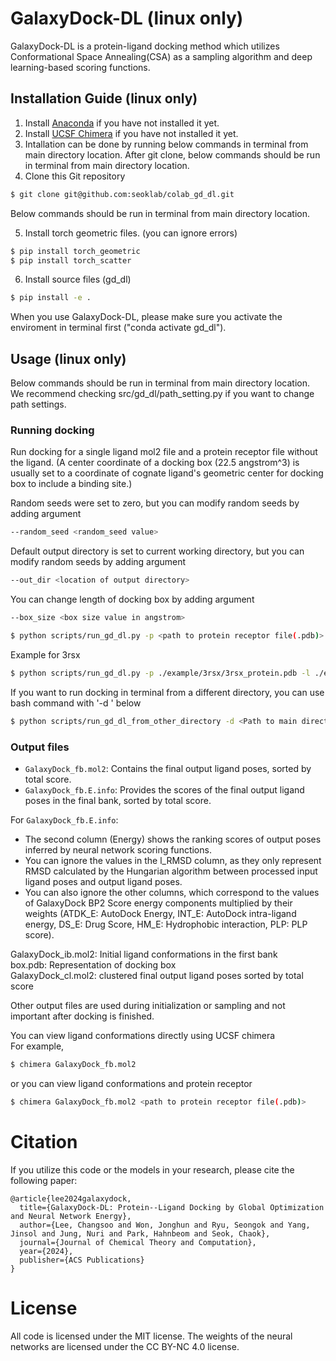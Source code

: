 # GalaxyDock-DL (linux only)
GalaxyDock-DL is a protein-ligand docking method which utilizes Conformational Space Annealing(CSA) as a sampling algorithm and deep learning-based scoring functions.

## Installation Guide (linux only)
1. Install [Anaconda](https://www.anaconda.com/products/individual) if you have not installed it yet.<br/>
2. Install [UCSF Chimera](https://www.cgl.ucsf.edu/chimera/download.html) if you have not installed it yet.<br/>
3. Intallation can be done by running below commands in terminal from main directory location. After git clone, below commands should be run in terminal from main directory location.<br/>
4. Clone this Git repository<br/>

```bash
$ git clone git@github.com:seoklab/colab_gd_dl.git
```

Below commands should be run in terminal from main directory location.<br/>

5. Install torch geometric files. (you can ignore errors) <br/>
```bash
$ pip install torch_geometric
$ pip install torch_scatter
```

6. Install source files (gd_dl)<br/>

```bash
$ pip install -e .
```

When you use GalaxyDock-DL, please make sure you activate the enviroment in terminal first ("conda activate gd_dl").<br/>

## Usage (linux only)
Below commands should be run in terminal from main directory location.<br/>
We recommend checking src/gd_dl/path_setting.py if you want to change path settings.<br/>

### Running docking
Run docking for a single ligand mol2 file and a protein receptor file without the ligand. (A center coordinate of a docking box (22.5 angstrom^3) is usually set to a coordinate of cognate ligand's geometric center for docking box to include a binding site.)<br/>

Random seeds were set to zero, but you can modify random seeds by adding argument
```bash
--random_seed <random_seed value>
```

Default output directory is set to current working directory, but you can modify random seeds by adding argument
```bash
--out_dir <location of output directory>
```

You can change length of docking box by adding argument
```bash
--box_size <box size value in angstrom>
```

```bash
$ python scripts/run_gd_dl.py -p <path to protein receptor file(.pdb)> -l <path to ligand file(.mol2)> -x <center x coordinate of a docking box> -y <center y coordinate of a docking box> -z <center z coordinate of a docking box>
```

Example for 3rsx

```bash
$ python scripts/run_gd_dl.py -p ./example/3rsx/3rsx_protein.pdb -l ./example/output_dir/charged_ligand.mol2 -x 69.637 -y 49.989 -z 10.160 --out_dir example/output_dir/
```

If you want to run docking in terminal from a different directory, you can use bash command with '-d <location of main directory>' below<br/>
```bash
$ python scripts/run_gd_dl_from_other_directory -d <Path to main directory> -p <path to protein receptor file(.pdb)> -l <path to ligand file(.mol2)> -x <center x coordinate of a docking box> -y <center y coordinate of a docking box> -z <center z coordinate of a docking box>
```

### Output files
- `GalaxyDock_fb.mol2`: Contains the final output ligand poses, sorted by total score.
- `GalaxyDock_fb.E.info`: Provides the scores of the final output ligand poses in the final bank, sorted by total score.

For `GalaxyDock_fb.E.info`:
- The second column (Energy) shows the ranking scores of output poses inferred by neural network scoring functions.
- You can ignore the values in the l_RMSD column, as they only represent RMSD calculated by the Hungarian algorithm between processed input ligand poses and output ligand poses.
- You can also ignore the other columns, which correspond to the values of GalaxyDock BP2 Score energy components multiplied by their weights (ATDK_E: AutoDock Energy, INT_E: AutoDock intra-ligand energy, DS_E: Drug Score, HM_E: Hydrophobic interaction, PLP: PLP score).

GalaxyDock_ib.mol2: Initial ligand conformations in the first bank<br/>
box.pdb: Representation of docking box<br/>
GalaxyDock_cl.mol2: clustered final output ligand poses sorted by total score<br/>

Other output files are used during initialization or sampling and not important after docking is finished.<br/>

You can view ligand conformations directly using UCSF chimera<br/>
For example,
```bash
$ chimera GalaxyDock_fb.mol2
```

or you can view ligand conformations and protein receptor
```bash
$ chimera GalaxyDock_fb.mol2 <path to protein receptor file(.pdb)>
```

# Citation

If you utilize this code or the models in your research, please cite the following paper:
```
@article{lee2024galaxydock,
  title={GalaxyDock-DL: Protein--Ligand Docking by Global Optimization and Neural Network Energy},
  author={Lee, Changsoo and Won, Jonghun and Ryu, Seongok and Yang, Jinsol and Jung, Nuri and Park, Hahnbeom and Seok, Chaok},
  journal={Journal of Chemical Theory and Computation},
  year={2024},
  publisher={ACS Publications}
}
```

# License

All code is licensed under the MIT license. The weights of the neural networks are licensed under the CC BY-NC 4.0 license.
